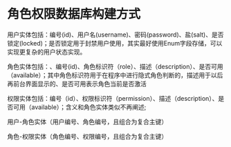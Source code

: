 # 角色权限数据库构建方式

用户实体包括：编号(id)、用户名(username)、密码(password)、盐(salt)、是否锁定(locked)；是否锁定用于封禁用户使用，其实最好使用Enum字段存储，可以实现更复杂的用户状态实现。

角色实体包括：、编号(id)、角色标识符（role）、描述（description）、是否可用（available）；其中角色标识符用于在程序中进行隐式角色判断的，描述用于以后再前台界面显示的、是否可用表示角色当前是否激活

权限实体包括：编号（id）、权限标识符（permission）、描述（description）、是否可用（available）；含义和角色实体类似不再阐述;

用户-角色实体（用户编号、角色编号，且组合为复合主键）

角色-权限实体（角色编号、权限编号，且组合为复合主键）

